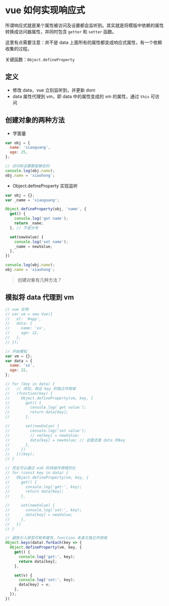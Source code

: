 # vue 如何实现响应式

所谓响应式就是某个属性被访问及设置都会监听到。其实就是将模版中依赖的属性转换成访问器属性，并同时包含 `getter` 和 `setter` 函数。

这里有点需要注意：并不是 data 上面所有的属性都变成响应式属性，有一个依赖收集的过程。

关键函数：`Object.defineProperty`

## 定义

- 修改 data，vue 立刻监听到，并更新 dom
- data 属性代理到 vm，即 data 中的属性变成的 vm 的属性，通过 `this` 可访问

## 创建对象的两种方法

- 字面量

```js
var obj = {
  name: 'xiaoguang',
  age: 25,
};

// 访问和设置都是静态的
console.log(obj.name);
obj.name = 'xiaohong';
```

- Object.defineProperty 实现监听

```js
var obj = {};
var _name = 'xiaoguang';

Object.defineProperty(obj, 'name', {
  get() {
    console.log('get name');
    return _name;
  }, // 不是分号

  set(newValue) {
    console.log('set name');
    _name = newValue;
  },
})

console.log(obj.name);
obj.name = 'xiaohong';
```

> 创建对象有几种方法？

## 模拟将 data 代理到 vm

```js
// vue 实例
// var vm = new Vue({
//   el: '#app',
//   data: {
//     name: 'xx',
//     age: 22,
//   },
// });

// 开始模拟
var vm = {};
var data = {
  name: 'xx',
  age: 22, 
};

// for (key in data) {
//   // 闭包，保证 key 的独立作用域
//   (function(key) {
//     Object.defineProperty(vm, key, {
//       get() {
//         console.log(`get value`);
//         return data[key];
//       },

//       set(newValue) {
//         console.log('set value');
//         // vm[key] = newValue;
//         data[key] = newValue; // 这里还是 data 的key
//       },
//     })
//   })(key);
// }

// 完全可以通过 es6 的块级作用域优化
// for (const key in data) {
//   Object.defineProperty(vm, key, {
//     get() {
//       console.log('get:', key);
//       return data[key];
//     },

//     set(newValue) {
//       console.log('set:', key);
//       data[key] = newValue;
//     },
//   })
// }

// 避免引入原型可枚举属性，function 本身又独立作用域
Object.keys(data).forEach(key => {
  Object.defineProperty(vm, key, {
    get() {
      console.log('get:', key);
      return data[key];
    },

    set(v) {
      console.log('set:', key);
      data[key] = v;
    },
  });
})
```




